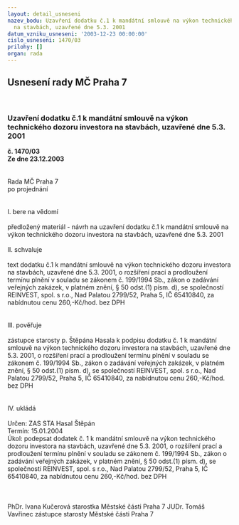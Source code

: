 ```yaml
---
layout: detail_usneseni
nazev_bodu: Uzavření dodatku č.1 k mandátní smlouvě na výkon technického dozoru investora
  na stavbách, uzavřené dne 5.3. 2001
datum_vzniku_usneseni: '2003-12-23 00:00:00'
cislo_usneseni: 1470/03
prilohy: []
organ: rada
---
```

<div id="ucUsn_pList" class="usn">
	<span><h2>Usnesení rady MČ Praha 7 </h2>
<br></span><div class="standBody">
<span><h3>Uzavření dodatku č.1 k mandátní smlouvě na výkon technického dozoru investora na stavbách, uzavřené dne 5.3. 2001</h3></span><div class="center">
		<strong>č. 1470/03</strong><br>
	</div>
<div class="center">
		<strong>Ze dne 23.12.2003</strong><br><br>
	</div>
<br>Rada MČ Praha 7<br>po projednání<br><br><br>I.	bere na vědomí<br><br> předložený materiál - návrh na uzavření dodatku č.1 k mandátní smlouvě  na výkon technického dozoru investora na stavbách, uzavřené dne 5.3. 2001<br><br>II.	schvaluje <br><br>text dodatku č.1 k mandátní smlouvě na výkon technického dozoru investora na stavbách, uzavřené dne 5.3. 2001, o rozšíření prací a prodloužení termínu plnění v souladu se zákonem č. 199/1994 Sb., zákon o zadávání veřejných zakázek, v platném znění, § 50 odst.(1) písm. d), se společností REINVEST, spol. s r.o., Nad Palatou 2799/52, Praha 5, IČ 65410840, za nabídnutou cenu 260,-Kč/hod. bez DPH<br><br><br>III.	pověřuje <br><br>zástupce starosty p. Štěpána Hasala k podpisu dodatku č. 1 k mandátní smlouvě na výkon technického dozoru investora na stavbách, uzavřené dne 5.3. 2001, o rozšíření prací a prodloužení termínu plnění v souladu se zákonem č. 199/1994 Sb., zákon o zadávání veřejných zakázek, v platném znění, § 50 odst.(1) písm. d), se společností REINVEST, spol. s r.o., Nad Palatou 2799/52, Praha 5, IČ 65410840, za nabídnutou cenu 260,-Kč/hod. bez DPH<br>     <br><br>IV.	ukládá <br><br>Určen:	ZAS STA Hasal Štěpán<br>Termín: 15.01.2004<br>Úkol:	podepsat dodatek č. 1 k mandátní smlouvě na výkon technického dozoru investora na stavbách, uzavřené dne 5.3. 2001, o rozšíření prací a prodloužení termínu plnění v souladu se zákonem č. 199/1994 Sb., zákon o zadávání veřejných zakázek, v platném znění, § 50 odst.(1) písm. d), se společností REINVEST, spol. s r.o., Nad Palatou 2799/52, Praha 5, IČ 65410840, za nabídnutou cenu 260,-Kč/hod. bez DPH<br> <br><br> 	<br>PhDr. Ivana Kučerová starostka Městské části Praha 7	 JUDr. Tomáš Vavřinec zástupce starosty Městské části Praha 7<br>	<br><br>
</div>
</div>